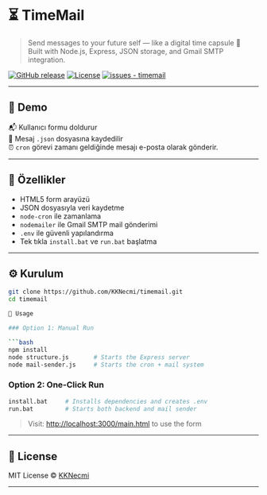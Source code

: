 # ⏳ TimeMail

> Send messages to your future self — like a digital time capsule 💌  
> Built with Node.js, Express, JSON storage, and Gmail SMTP integration.

[![GitHub release](https://img.shields.io/github/release/KKNecmi/timemail?include_prereleases=&sort=semver&color=blue)](https://github.com/KKNecmi/timemail/releases/)
[![License](https://img.shields.io/badge/License-MIT-blue)](#license)
[![issues - timemail](https://img.shields.io/github/issues/KKNecmi/timemail?color=darkgreen)](https://github.com/KKNecmi/timemail/issues)

---

## 📸 Demo

📬 Kullanıcı formu doldurur  
💾 Mesaj `.json` dosyasına kaydedilir  
⏰ `cron` görevi zamanı geldiğinde mesajı e-posta olarak gönderir.

---

## 🚀 Özellikler

- HTML5 form arayüzü
- JSON dosyasıyla veri kaydetme
- `node-cron` ile zamanlama
- `nodemailer` ile Gmail SMTP mail gönderimi
- `.env` ile güvenli yapılandırma
- Tek tıkla `install.bat` ve `run.bat` başlatma

---

## ⚙️ Kurulum

```bash
git clone https://github.com/KKNecmi/timemail.git
cd timemail

🔧 Usage

### Option 1: Manual Run

```bash
npm install
node structure.js       # Starts the Express server
node mail-sender.js     # Starts the cron + mail system
```

### Option 2: One-Click Run

```bash
install.bat     # Installs dependencies and creates .env
run.bat         # Starts both backend and mail sender
```

> Visit: [http://localhost:3000/main.html](http://localhost:3000/main.html) to use the form

---

## 📜 License

MIT License © [KKNecmi](https://github.com/KKNecmi)

---